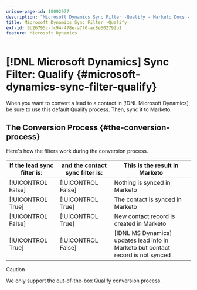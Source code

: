 ```yaml
---
unique-page-id: 10092977
description: "Microsoft Dynamics Sync Filter -Qualify - Marketo Docs - Product Documentation"
title: Microsoft Dynamics Sync Filter -Qualify
exl-id: 9b26795c-fc94-478e-a7f0-ac8e602792b1
feature: Microsoft Dynamics
---
```

# [!DNL Microsoft Dynamics] Sync Filter: Qualify {#microsoft-dynamics-sync-filter-qualify}

When you want to convert a lead to a contact in [!DNL Microsoft Dynamics], be sure to use this default Qualify process. Then, sync it to Marketo.

## The Conversion Process {#the-conversion-process}

Here's how the filters work during the conversion process.

| If the lead sync filter is: |and the contact sync filter is: |This is the result in Marketo |
|---|---|---|
| [!UICONTROL False] |[!UICONTROL False] |Nothing is synced in Marketo |
| [!UICONTROL True] |[!UICONTROL True] |The contact is synced in Marketo |
| [!UICONTROL False] |[!UICONTROL True] |New contact record is created in Marketo |
| [!UICONTROL True] |[!UICONTROL False] |[!DNL MS Dynamics] updates lead info in Marketo but contact record is not synced |

>[!CAUTION]
>
>We only support the out-of-the-box Qualify conversion process.
